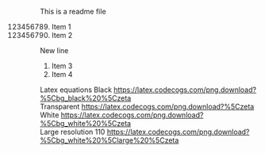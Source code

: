 This is a readme file

123456789. Item 1
123456790. Item 2

New line

1. Item 3
2. Item 4

Latex equations
Black <https://latex.codecogs.com/png.download?%5Cbg_black%20%5Czeta>  
Transparent <https://latex.codecogs.com/png.download?%5Czeta>  
White <https://latex.codecogs.com/png.download?%5Cbg_white%20%5Czeta>  
Large resolution 110 <https://latex.codecogs.com/png.download?%5Cbg_white%20%5Clarge%20%5Czeta>
